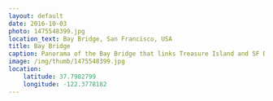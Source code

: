 ```yaml
---
layout: default
date: 2016-10-03
photo: 1475548399.jpg
location_text: Bay Bridge, San Francisco, USA
title: Bay Bridge
caption: Panorama of the Bay Bridge that links Treasure Island and SF Downtown.
image: /img/thumb/1475548399.jpg
location:
    latitude: 37.7982799
    longitude: -122.3778182
---
```

